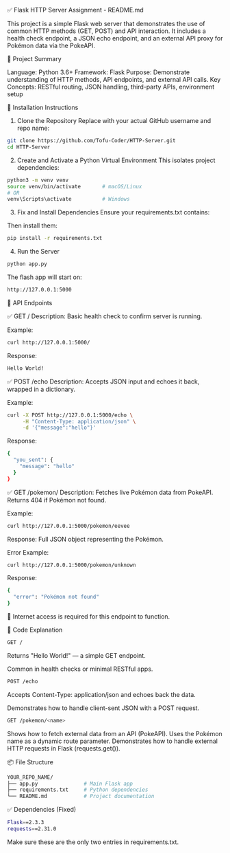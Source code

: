 ✅ Flask HTTP Server Assignment - README.md

This project is a simple Flask web server that demonstrates the use of common HTTP methods (GET, POST) and API interaction. It includes a health check endpoint, a JSON echo endpoint, and an external API proxy for Pokémon data via the PokeAPI.

📌 Project Summary

Language: Python 3.6+
Framework: Flask
Purpose: Demonstrate understanding of HTTP methods, API endpoints, and external API calls.
Key Concepts: RESTful routing, JSON handling, third-party APIs, environment setup

🔧 Installation Instructions

1. Clone the Repository
Replace with your actual GitHub username and repo name:
```bash
git clone https://github.com/Tofu-Coder/HTTP-Server.git
cd HTTP-Server
```
2. Create and Activate a Python Virtual Environment
This isolates project dependencies:

```bash
python3 -m venv venv
source venv/bin/activate       # macOS/Linux
# OR
venv\Scripts\activate          # Windows
```
3. Fix and Install Dependencies
Ensure your requirements.txt contains:


Then install them:

```bash
pip install -r requirements.txt
```

4. Run the Server

```bash
python app.py
```
The flash app will start on:

```bash
http://127.0.0.1:5000
```

🔁 API Endpoints

✅ GET /
Description: Basic health check to confirm server is running.

Example:

```bash
curl http://127.0.0.1:5000/
```
Response:

```bash
Hello World! 
```
✅ POST /echo
Description: Accepts JSON input and echoes it back, wrapped in a dictionary.

Example:

```bash
curl -X POST http://127.0.0.1:5000/echo \
     -H "Content-Type: application/json" \
     -d '{"message":"hello"}'
```

Response:

```bash
{
  "you_sent": {
    "message": "hello"
  }
}
```
✅ GET /pokemon/<name>
Description: Fetches live Pokémon data from PokeAPI. Returns 404 if Pokémon not found.

Example:

```bash
curl http://127.0.0.1:5000/pokemon/eevee
```
Response: Full JSON object representing the Pokémon.

Error Example:

```bash
curl http://127.0.0.1:5000/pokemon/unknown
```
Response:

```bash
{
  "error": "Pokémon not found"
}
```
🔗 Internet access is required for this endpoint to function.

📝 Code Explanation

```bash
GET /
```
Returns "Hello World!" — a simple GET endpoint.

Common in health checks or minimal RESTful apps.

```bash
POST /echo
```
Accepts Content-Type: application/json and echoes back the data.

Demonstrates how to handle client-sent JSON with a POST request.

```bash
GET /pokemon/<name>
```
Shows how to fetch external data from an API (PokeAPI).
Uses the Pokémon name as a dynamic route parameter.
Demonstrates how to handle external HTTP requests in Flask (requests.get()).

📦 File Structure

```bash
YOUR_REPO_NAME/
├── app.py               # Main Flask app
├── requirements.txt     # Python dependencies
└── README.md            # Project documentation
```
✅ Dependencies (Fixed)

```bash
Flask==2.3.3
requests==2.31.0
```
Make sure these are the only two entries in requirements.txt.
